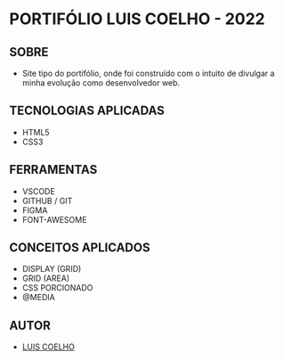 # **PORTIFÓLIO LUIS COELHO - 2022**


## **SOBRE**

- Site tipo do portifólio, onde foi construído com o intuito de divulgar a minha evolução como desenvolvedor web.





## **TECNOLOGIAS APLICADAS**

- HTML5
- CSS3


## **FERRAMENTAS**

- VSCODE
- GITHUB / GIT
- FIGMA
- FONT-AWESOME


## **CONCEITOS APLICADOS**

- DISPLAY (GRID)
- GRID (AREA)
- CSS PORCIONADO
- @MEDIA

## **AUTOR**

- [LUIS COELHO](https://github.com/LuisCoelho-DEV)
